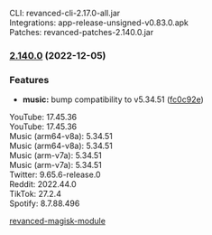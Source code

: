 CLI: revanced-cli-2.17.0-all.jar  
Integrations: app-release-unsigned-v0.83.0.apk  
Patches: revanced-patches-2.140.0.jar  

### [2.140.0](https://github.com/revanced/revanced-patches/compare/v2.139.0...v2.140.0) (2022-12-05)
### Features
* **music:** bump compatibility to v5.34.51 ([fc0c92e](https://github.com/revanced/revanced-patches/commit/fc0c92e2b68a2d93a02f4577aeb864955b1b5701))

  
YouTube: 17.45.36  
YouTube: 17.45.36  
Music (arm64-v8a): 5.34.51  
Music (arm64-v8a): 5.34.51  
Music (arm-v7a): 5.34.51  
Music (arm-v7a): 5.34.51  
Twitter: 9.65.6-release.0  
Reddit: 2022.44.0  
TikTok: 27.2.4  
Spotify: 8.7.88.496  

[revanced-magisk-module](https://github.com/j-hc/revanced-magisk-module)  
